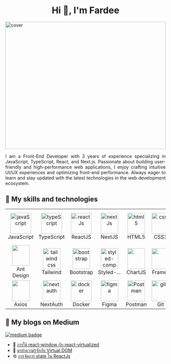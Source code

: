 <h1 align="center">Hi 👋, I'm Fardee</h1>

<img 
  src="https://media.giphy.com/media/VpxpIm1coCLZzvgCtB/giphy.gif" 
  width="100%" 
  height="400" 
  alt="cover"
/>

<p></p>
<p align="justify">
    I am a Front-End Developer with 3 years of experience specializing in JavaScript, TypeScript, React, and Next.js. Passionate about building user-friendly and high-performance web applications, I enjoy crafting intuitive UI/UX experiences and optimizing front-end performance. Always eager to learn and stay updated with the latest technologies in the web development ecosystem.
</p>

## 🧠 My skills and technologies

<table>
    <tr>
        <td align="center" width="96">
            <img src="https://techstack-generator.vercel.app/js-icon.svg" alt="javaScript" width="65" height="65" />
            <br>JavaScript
        </td>
        <td align="center" width="96">
            <img src="https://techstack-generator.vercel.app/ts-icon.svg" alt="typeScript" width="65" height="65" />
            <br>TypeScript
        </td>
        <td align="center" width="96">
            <img src="https://techstack-generator.vercel.app/react-icon.svg" alt="reactJs" width="65" height="65" />
            <br>ReactJS
        </td>
        <td align="center" width="96">
            <img src="https://simpleicons.org/icons/nextdotjs.svg" alt="nextJs" width="55" height="65" />
            <br> NextJS
        </td>
        <td align="center" width="96">
            <img src="https://skillicons.dev/icons?i=html" alt="html5" width="55" height="65" />
            <br>HTML5
        </td>
        <td align="center" width="96">
            <img src="https://skillicons.dev/icons?i=css" width="55" height="65" alt="css" />
            <br>CSS3
        </td>
        <td align="center" width="96">
            <img src="https://techstack-generator.vercel.app/sass-icon.svg" width="65" height="65" alt="scss" />
            <br>SCSS
        </td>
        <td align="center" width="96">
            <img src="https://skillicons.dev/icons?i=materialui" width="55" height="65" alt="material ui" />
            <br>Material UI
        </td>
    </tr>
    <tr>
        <td align="center" width="96">
            <img src="https://cdn.simpleicons.org/antdesign/0170FE" width="55" height="65" />
            <br>Ant Design
        </td>
        <td align="center" width="96">
            <img src="https://skillicons.dev/icons?i=tailwind" width="55" height="65" alt="tailwind css" />
            <br>Tailwind
        </td>
        <td align="center" width="96">
            <img src="https://skillicons.dev/icons?i=bootstrap" width="55" height="65" alt="bootstrap" />
            <br>Bootstrap
        </td>
        <td align="center" width="96">
            <img src="https://skillicons.dev/icons?i=styledcomponents" width="55" height="65" alt="styled-component" />
            <br>Styled-...
        </td>
        <td align="center" width="96">
            <img src="https://cdn.simpleicons.org/chartdotjs/FF6384" width="55" height="65" />
            <br>ChartJS
        </td>
        <td align="center" width="96">
            <img src="https://cdn.simpleicons.org/framer/0055FF" width="55" height="65" />
            <br>Framer
        </td>
        <td align="center" width="96">
            <img src="https://cdn.simpleicons.org/reactquery/FF4154" width="55" height="65" />
            <br>React Qu...
        </td>
        <td align="center" width="96">
            <img src="https://techstack-generator.vercel.app/redux-icon.svg" width="55" height="65" alt="Redux" />
            <br>Redux
        </td>
    </tr>
    <tr>
        <td align="center" width="96">
            <img src="https://cdn.simpleicons.org/axios/A29E4" width="55" height="65" />
            <br>Axios
        </td>
        <td align="center" width="96">
            <img src="https://next-auth.js.org/img/logo/logo-sm.png" width="55" height="65" alt="next auth" />
            <br>NextAuth
        </td>
        <td align="center" width="96">
            <img src="https://techstack-generator.vercel.app/docker-icon.svg" width="65" height="65" alt="docker" />
            <br>Docker
        </td>
        <td align="center" width="96">
            <img src="https://skillicons.dev/icons?i=figma" width="55" height="65" alt="figma" />
            <br>Figma
        </td>
        <td align="center" width="96">
            <img src="https://skillicons.dev/icons?i=postman" width="55" height="65" alt="Postman" />
            <br>Postman
        </td>
        <td align="center" width="96">
            <img src="https://skillicons.dev/icons?i=git" width="55" height="65" alt="git" />
            <br>Git
        </td>
        <td align="center" width="96">
            <img src="https://techstack-generator.vercel.app/github-icon.svg" width="65" height="65" alt="github" />
            <br>Github
        </td>
        <td align="center" width="96">
            <img src="https://skillicons.dev/icons?i=gitlab" width="55" height="65" alt="gitlab" />
            <br>Gitlab
        </td>
    </tr>
</table>

## 📝 My blogs on Medium

<p>
  <a href="https://medium.com/@fardee.tat" target="_blank">
    <img src="https://img.shields.io/badge/-Read%20on%20Medium-black?style=for-the-badge&logo=medium&logoColor=white" alt="medium badge" />
  </a>
</p>

<ul>
  <li>
    🚀 <a href="https://medium.com/@fardee.tat/การใช้-react-window-กับ-react-virtualized-bbb6b1338479" target="_blank">
      การใช้ react-window กับ react-virtualized
    </a>
  </li>
  <li>
    🌿 <a href="https://medium.com/@fardee.tat/มาทำความรู้จักกับ-virtual-dom-8d12141948a4" target="_blank">
      มาทำความรู้จักกับ Virtual DOM
    </a>
  </li>
  <li>
    ⚙️ <a href="https://medium.com/@fardee.tat/การจัดการ-state-ใน-reactjs-a1aae3d2fa41" target="_blank">
      การจัดการ state ใน ReactJs
    </a>
  </li>
</ul>
